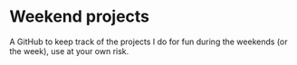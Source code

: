 # Weekend projects
A GitHub to keep track of the projects I do for fun during the weekends (or the week), use at your own risk.
